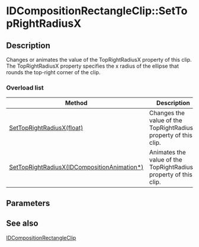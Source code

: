 # IDCompositionRectangleClip::SetTopRightRadiusX

## Description

Changes or animates the value of the TopRightRadiusX property of this clip. The TopRightRadiusX property specifies the x radius of the ellipse that rounds the top-right corner of the clip.

### Overload list

| Method | Description |
| --- | --- |
| [SetTopRightRadiusX(float)](https://learn.microsoft.com/windows/desktop/api/dcomp/nf-dcomp-idcompositionrectangleclip-settoprightradiusx(idcompositionanimation)) | Changes the value of the TopRightRadiusX property of this clip. |
| [SetTopRightRadiusX(IDCompositionAnimation*)](https://learn.microsoft.com/windows/desktop/api/dcomp/nf-dcomp-idcompositionrectangleclip-settoprightradiusx(idcompositionanimation)) | Animates the value of the TopRightRadiusX property of this clip. |

## Parameters

## See also

[IDCompositionRectangleClip](https://learn.microsoft.com/windows/desktop/api/dcomp/nn-dcomp-idcompositionrectangleclip)